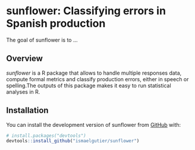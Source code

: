 
<!-- README.md is generated from README.Rmd. Please edit that file -->

# sunflower: Classifying errors in Spanish production

<!-- badges: start -->
<!-- badges: end -->

The goal of sunflower is to …

## Overview

*sunflower* is a R package that allows to handle multiple responses
data, compute formal metrics and classify production errors, either in
speech or spelling.The outputs of this package makes it easy to run
statistical analyses in R.

## Installation

You can install the development version of sunflower from
[GitHub](https://github.com/) with:

``` r
# install.packages("devtools")
devtools::install_github("ismaelgutier/sunflower")
```
